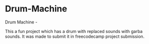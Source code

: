 # Drum-Machine
 Drum Machine - 
 
 This a fun project which has a drum with replaced sounds with garba sounds. It was made to submit it in freecodecamp project submission.
